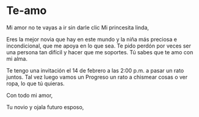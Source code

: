 # Te-amo
 Mi amor no te vayas a ir sin darle clic
Mi princesita linda,

Eres la mejor novia que hay en este mundo y la niña más preciosa e incondicional, que me apoya en lo que sea. Te pido perdón por veces ser una persona tan difícil y hacer que me soportes. Tú sabes que te amo con mi alma.

Te tengo una invitación el 14 de febrero a las 2:00 p.m. a pasar un rato juntos. Tal vez luego vamos un Progreso un rato a chismear cosas o ver ropa, lo que tú quieras.

Con todo mi amor,

Tu novio y ojala futuro esposo,
